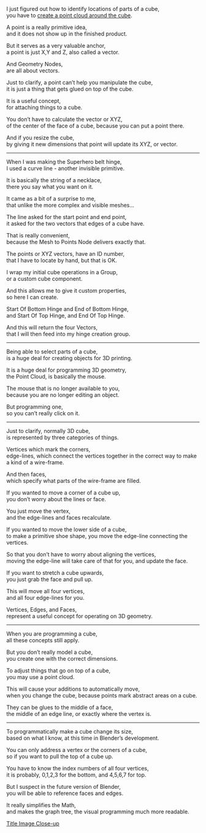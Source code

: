 I just figured out how to identify locations of parts of a cube,\
you have to [create a point cloud around the cube](https://docs.blender.org/manual/en/latest/modeling/geometry_nodes/mesh/mesh_to_points.html).

A point is a really primitive idea,\
and it does not show up in the finished product.

But it serves as a very valuable anchor,\
a point is just X,Y and Z, also called a vector.

And Geometry Nodes,\
are all about vectors.

Just to clarify, a point can’t help you manipulate the cube,\
it is just a thing that gets glued on top of the cube.

It is a useful concept,\
for attaching things to a cube.

You don’t have to calculate the vector or XYZ,\
of the center of the face of a cube, because you can put a point there.

And if you resize the cube,\
by giving it new dimensions that point will update its XYZ, or vector.

---

When I was making the Superhero belt hinge,\
I used a curve line - another invisible primitive.

It is basically the string of a necklace,\
there you say what you want on it.

It came as a bit of a surprise to me,\
that unlike the more complex and visible meshes...

The line asked for the start point and end point,\
it asked for the two vectors that edges of a cube have.

That is really convenient,\
because the Mesh to Points Node delivers exactly that.

The points or XYZ vectors, have an ID number,\
that I have to locate by hand, but that is OK.

I wrap my initial cube operations in a Group,\
or a custom cube component.

And this allows me to give it custom properties,\
so here I can create.

Start Of Bottom Hinge and End of Bottom Hinge,\
and Start Of Top Hinge, and End Of Top Hinge.

And this will return the four Vectors,\
that I will then feed into my hinge creation group.

---

Being able to select parts of a cube,\
is a huge deal for creating objects for 3D printing.

It is a huge deal for programming 3D geometry,\
the Point Cloud, is basically the mouse.

The mouse that is no longer available to you,\
because you are no longer editing an object.

But programming one,\
so you can’t really click on it.

---

Just to clarify, normally 3D cube,\
is represented by three categories of things.

Vertices which mark the corners,\
edge-lines, which connect the vertices together in the correct way to make a kind of a wire-frame.

And then faces,\
which specify what parts of the wire-frame are filled.

If you wanted to move a corner of a cube up,\
you don’t worry about the lines or face.

You just move the vertex,\
and the edge-lines and faces recalculate.

If you wanted to move the lower side of a cube,\
to make a primitive shoe shape, you move the edge-line connecting the vertices.

So that you don’t have to worry about aligning the vertices,\
moving the edge-line will take care of that for you, and update the face.

If you want to stretch a cube upwards,\
you just grab the face and pull up.

This will move all four vertices,\
and all four edge-lines for you.

Vertices, Edges, and Faces,\
represent a useful concept for operating on 3D geometry.

---

When you are programming a cube,\
all these concepts still apply.

But you don’t really model a cube,\
you create one with the correct dimensions.

To adjust things that go on top of a cube,\
you may use a point cloud.

This will cause your additions to automatically move,\
when you change the cube, because points mark abstract areas on a cube.

They can be glues to the middle of a face,\
the middle of an edge line, or exactly where the vertex is.

---

To programmatically make a cube change its size,\
based on what I know, at this time in Blender’s development.

You can only address a vertex or the corners of a cube,\
so if you want to pull the top of a cube up.

You have to know the index numbers of all four vertices,\
it is probably, 0,1,2,3 for the bottom, and 4,5,6,7 for top.

But I suspect in the future version of Blender,\
you will be able to reference faces and edges.

It really simplifies the Math,\
and makes the graph tree, the visual programming much more readable.

[Title Image Close-up](files/poetry-0818-illustration.jpg)
